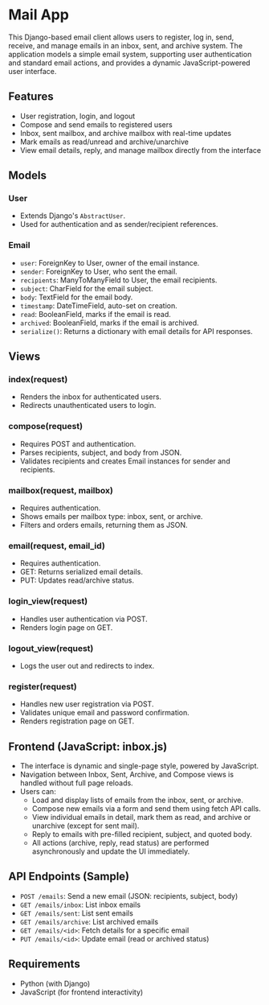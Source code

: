 
# Mail App

This Django-based email client allows users to register, log in, send, receive, and manage emails in an inbox, sent, and archive system. The application models a simple email system, supporting user authentication and standard email actions, and provides a dynamic JavaScript-powered user interface.

## Features

- User registration, login, and logout
- Compose and send emails to registered users
- Inbox, sent mailbox, and archive mailbox with real-time updates
- Mark emails as read/unread and archive/unarchive
- View email details, reply, and manage mailbox directly from the interface

## Models

### User
- Extends Django's `AbstractUser`.
- Used for authentication and as sender/recipient references.

### Email
- `user`: ForeignKey to User, owner of the email instance.
- `sender`: ForeignKey to User, who sent the email.
- `recipients`: ManyToManyField to User, the email recipients.
- `subject`: CharField for the email subject.
- `body`: TextField for the email body.
- `timestamp`: DateTimeField, auto-set on creation.
- `read`: BooleanField, marks if the email is read.
- `archived`: BooleanField, marks if the email is archived.
- `serialize()`: Returns a dictionary with email details for API responses.

## Views

### index(request)
- Renders the inbox for authenticated users.
- Redirects unauthenticated users to login.

### compose(request)
- Requires POST and authentication.
- Parses recipients, subject, and body from JSON.
- Validates recipients and creates Email instances for sender and recipients.

### mailbox(request, mailbox)
- Requires authentication.
- Shows emails per mailbox type: inbox, sent, or archive.
- Filters and orders emails, returning them as JSON.

### email(request, email_id)
- Requires authentication.
- GET: Returns serialized email details.
- PUT: Updates read/archive status.

### login_view(request)
- Handles user authentication via POST.
- Renders login page on GET.

### logout_view(request)
- Logs the user out and redirects to index.

### register(request)
- Handles new user registration via POST.
- Validates unique email and password confirmation.
- Renders registration page on GET.

## Frontend (JavaScript: inbox.js)

- The interface is dynamic and single-page style, powered by JavaScript.
- Navigation between Inbox, Sent, Archive, and Compose views is handled without full page reloads.
- Users can:
  - Load and display lists of emails from the inbox, sent, or archive.
  - Compose new emails via a form and send them using fetch API calls.
  - View individual emails in detail, mark them as read, and archive or unarchive (except for sent mail).
  - Reply to emails with pre-filled recipient, subject, and quoted body.
  - All actions (archive, reply, read status) are performed asynchronously and update the UI immediately.

## API Endpoints (Sample)

- `POST /emails`: Send a new email (JSON: recipients, subject, body)
- `GET /emails/inbox`: List inbox emails
- `GET /emails/sent`: List sent emails
- `GET /emails/archive`: List archived emails
- `GET /emails/<id>`: Fetch details for a specific email
- `PUT /emails/<id>`: Update email (read or archived status)

## Requirements

- Python (with Django)
- JavaScript (for frontend interactivity)
